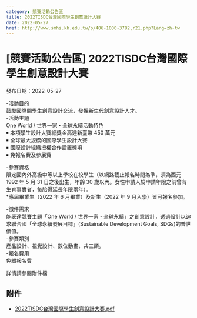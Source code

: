 ```yaml
---
category: 競賽活動公告區
title: 2022TISDC台灣國際學生創意設計大賽
date: 2022-05-27
href: http://www.smhs.kh.edu.tw/p/406-1000-3782,r21.php?Lang=zh-tw
---
```


# [競賽活動公告區] 2022TISDC台灣國際學生創意設計大賽

發布日期：2022-05-27

\-活動目的  
鼓勵國際間學生創意設計交流，發掘新生代創意設計人才。  
\-活動主題  
One World / 世界一家・全球永續活動特色  
￭ 本項學生設計大賽總獎金高達新臺幣 450 萬元  
￭ 全球最大規模的國際學生設計大賽  
￭ 國際設計組織授權合作設置獎項  
￭ 免報名費及參展費  
  
\-參賽資格  
限定國內外高級中等以上學校在校學生（以網路截止報名時間為準，須為西元 1992 年 5 月 31 日之後出生，年齡 30 歲以內。女性申請人於申請年限之前曾有生育事實者，每胎得延長年限兩年）。  
\*應屆畢業生（2022 年 6 月畢業）及新生（2022 年 9 月入學）皆可報名參加。  
  
\-徵件需求  
能表達競賽主題「One World / 世界一家・全球永續」之創意設計，透過設計以追求聯合國「全球永續發展目標」(Sustainable Development Goals, SDGs)的普世價值。  
\-參賽類別  
產品設計、視覺設計、數位動畫，共三類。  
\-報名費用  
免繳報名費  
  
詳情請參閱附件檔

## 附件

- [2022TISDC台灣國際學生創意設計大賽.pdf](https://www.smhs.kh.edu.tw/var/file/0/1000/attach/96/pta_3550_6945034_46836.pdf)
